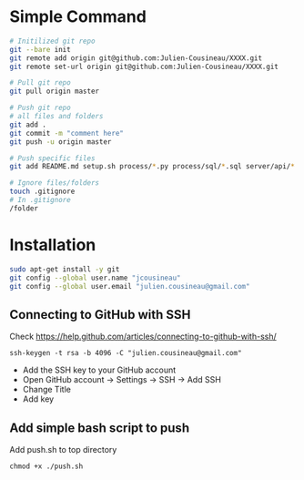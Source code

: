 # Simple Command
```bash
# Initilized git repo
git --bare init
git remote add origin git@github.com:Julien-Cousineau/XXXX.git
git remote set-url origin git@github.com:Julien-Cousineau/XXXX.git

# Pull git repo
git pull origin master

# Push git repo
# all files and folders
git add . 
git commit -m "comment here"
git push -u origin master

# Push specific files
git add README.md setup.sh process/*.py process/sql/*.sql server/api/*.js server/api/*.json server/*.sh

# Ignore files/folders
touch .gitignore
# In .gitignore
/folder

```
# Installation
```bash
sudo apt-get install -y git
git config --global user.name "jcousineau"
git config --global user.email "julien.cousineau@gmail.com"
```

## Connecting to GitHub with SSH
Check https://help.github.com/articles/connecting-to-github-with-ssh/
```
ssh-keygen -t rsa -b 4096 -C "julien.cousineau@gmail.com"
```
* Add the SSH key to your GitHub account 
* Open GitHub account -> Settings -> SSH -> Add SSH
* Change Title
* Add key

## Add simple bash script to push
Add push.sh to top directory
```
chmod +x ./push.sh
```